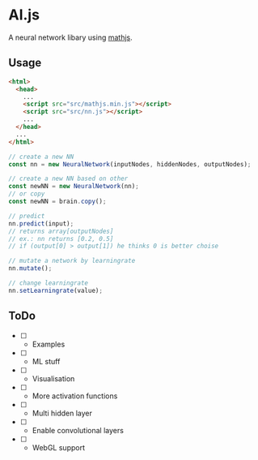 # AI.js

A neural network libary using [mathjs](https://github.com/josdejong/mathjs).

## Usage

```html
<html>
  <head>
    ...
    <script src="src/mathjs.min.js"></script>
    <script src="src/nn.js"></script>
    ...
  </head>
  ...
</html>
```

```javascript
// create a new NN
const nn = new NeuralNetwork(inputNodes, hiddenNodes, outputNodes);

// create a new NN based on other
const newNN = new NeuralNetwork(nn);
// or copy
const newNN = brain.copy();

// predict
nn.predict(input);
// returns array[outputNodes]
// ex.: nn returns [0.2, 0.5]
// if (output[0] > output[1]) he thinks 0 is better choise

// mutate a network by learningrate
nn.mutate();

// change learningrate
nn.setLearningrate(value);
```

## ToDo

- [ ] + Examples
- [ ] + ML stuff
- [ ] + Visualisation
- [ ] + More activation functions
- [ ] + Multi hidden layer
- [ ] + Enable convolutional layers
- [ ] + WebGL support
